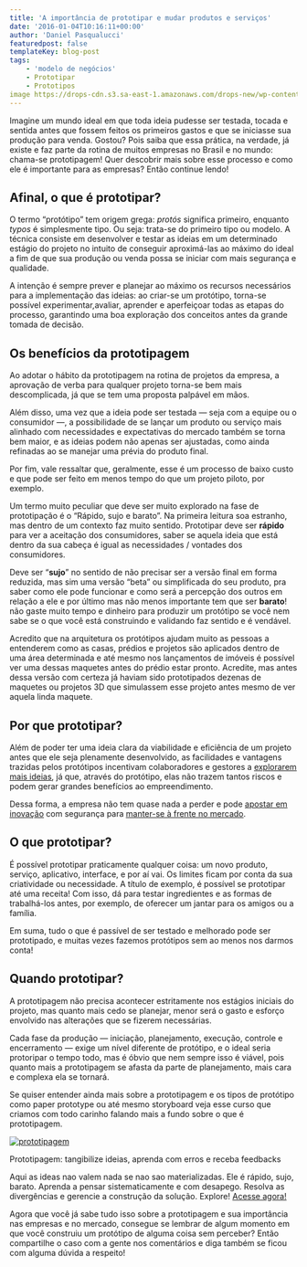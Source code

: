 ```yaml
---
title: 'A importância de prototipar e mudar produtos e serviços'
date: '2016-01-04T10:16:11+00:00'
author: 'Daniel Pasqualucci'
featuredpost: false
templateKey: blog-post
tags:
    - 'modelo de negócios'
    - Prototipar
    - Prototipos
image https://drops-cdn.s3.sa-east-1.amazonaws.com/drops-new/wp-content/uploads/2016/01/04101611/prototipar-150x150.png
---
```

Imagine um mundo ideal em que toda ideia pudesse ser testada, tocada e sentida antes que fossem feitos os primeiros gastos e que se iniciasse sua produção para venda. Gostou? Pois saiba que essa prática, na verdade, já existe e faz parte da rotina de muitos empresas no Brasil e no mundo: chama-se prototipagem! Quer descobrir mais sobre esse processo e como ele é importante para as empresas? Então continue lendo!

**Afinal, o que é prototipar?**
-------------------------------

O termo “protótipo” tem origem grega: *protós* significa primeiro, enquanto *typos* é simplesmente tipo. Ou seja: trata-se do primeiro tipo ou modelo. A técnica consiste em desenvolver e testar as ideias em um determinado estágio do projeto no intuito de conseguir aproximá-las ao máximo do ideal a fim de que sua produção ou venda possa se iniciar com mais segurança e qualidade.

A intenção é sempre prever e planejar ao máximo os recursos necessários para a implementação das ideias: ao criar-se um protótipo, torna-se possível experimentar,avaliar, aprender e aperfeiçoar todas as etapas do processo, garantindo uma boa exploração dos conceitos antes da grande tomada de decisão.

**Os benefícios da prototipagem**
---------------------------------

Ao adotar o hábito da prototipagem na rotina de projetos da empresa, a aprovação de verba para qualquer projeto torna-se bem mais descomplicada, já que se tem uma proposta palpável em mãos.

Além disso, uma vez que a ideia pode ser testada — seja com a equipe ou o consumidor —, a possibilidade de se lançar um produto ou serviço mais alinhado com necessidades e expectativas do mercado também se torna bem maior, e as ideias podem não apenas ser ajustadas, como ainda refinadas ao se manejar uma prévia do produto final.

Por fim, vale ressaltar que, geralmente, esse é um processo de baixo custo e que pode ser feito em menos tempo do que um projeto piloto, por exemplo.

Um termo muito peculiar que deve ser muito explorado na fase de prototipação é o “Rápido, sujo e barato”. Na primeira leitura soa estranho, mas dentro de um contexto faz muito sentido. Prototipar deve ser **rápido** para ver a aceitação dos consumidores, saber se aquela ideia que está dentro da sua cabeça é igual as necessidades / vontades dos consumidores.

Deve ser “**sujo**” no sentido de não precisar ser a versão final em forma reduzida, mas sim uma versão “beta” ou simplificada do seu produto, pra saber como ele pode funcionar e como será a percepção dos outros em relação a ele e por último mas não menos importante tem que ser **barato**! não gaste muito tempo e dinheiro para produzir um protótipo se você nem sabe se o que você está construindo e validando faz sentido e é vendável.

Acredito que na arquitetura os protótipos ajudam muito as pessoas a entenderem como as casas, prédios e projetos são aplicados dentro de uma área determinada e até mesmo nos lançamentos de imóveis é possível ver uma dessas maquetes antes do prédio estar pronto. Acredite, mas antes dessa versão com certeza já haviam sido prototipados dezenas de maquetes ou projetos 3D que simulassem esse projeto antes mesmo de ver aquela linda maquete.

**Por que prototipar?**
-----------------------

Além de poder ter uma ideia clara da viabilidade e eficiência de um projeto antes que ele seja plenamente desenvolvido, as facilidades e vantagens trazidas pelos protótipos incentivam colaboradores e gestores a [<u>explorarem mais ideias</u>](http://descola.org/drops/6-dicas-para-ser-mais-criativo/), já que, através do protótipo, elas não trazem tantos riscos e podem gerar grandes benefícios ao empreendimento.

Dessa forma, a empresa não tem quase nada a perder e pode [<u>apostar em inovação</u>](http://descola.org/drops/como-o-design-ajuda-a-trazer-inovacoes-para-as-empresas/) com segurança para [<u>manter-se à frente no mercado</u>](http://descola.org/drops/a-importancia-da-criatividade-no-empreendedorismo/).

**O que prototipar?**
---------------------

É possível prototipar praticamente qualquer coisa: um novo produto, serviço, aplicativo, interface, e por aí vai. Os limites ficam por conta da sua criatividade ou necessidade. A título de exemplo, é possível se prototipar até uma receita! Com isso, dá para testar ingredientes e as formas de trabalhá-los antes, por exemplo, de oferecer um jantar para os amigos ou a família.

Em suma, tudo o que é passível de ser testado e melhorado pode ser prototipado, e muitas vezes fazemos protótipos sem ao menos nos darmos conta!

**Quando prototipar?**
----------------------

A prototipagem não precisa acontecer estritamente nos estágios iniciais do projeto, mas quanto mais cedo se planejar, menor será o gasto e esforço envolvido nas alterações que se fizerem necessárias.

Cada fase da produção — iniciação, planejamento, execução, controle e encerramento — exige um nível diferente de protótipo, e o ideal seria protoripar o tempo todo, mas é óbvio que nem sempre isso é viável, pois quanto mais a prototipagem se afasta da parte de planejamento, mais cara e complexa ela se tornará.

Se quiser entender ainda mais sobre a prototipagem e os tipos de protótipo como paper prototype ou até mesmo storyboard veja esse curso que criamos com todo carinho falando mais a fundo sobre o que é prototipagem.

[![prototipagem](http://s3-sa-east-1.amazonaws.com/drops-cdn/drops-new/wp-content/uploads/2016/01/04101611/prototipagem-300x146.jpg)](http://www.descola.org/curso/24/prototipagem-tangibilize-ideias-aprenda-com-erros-e-receba-feedbacks)

Prototipagem: tangibilize ideias, aprenda com erros e receba feedbacks

Aqui as ideas nao valem nada se nao sao materializadas. Ele é rápido, sujo, barato. Aprenda a pensar sistematicamente e com desapego. Resolva as divergências e gerencie a construção da solução. Explore! [Acesse agora!](http://www.descola.org/curso/24/prototipagem-tangibilize-ideias-aprenda-com-erros-e-receba-feedbacks)

Agora que você já sabe tudo isso sobre a prototipagem e sua importância nas empresas e no mercado, consegue se lembrar de algum momento em que você construiu um protótipo de alguma coisa sem perceber? Então compartilhe o caso com a gente nos comentários e diga também se ficou com alguma dúvida a respeito!